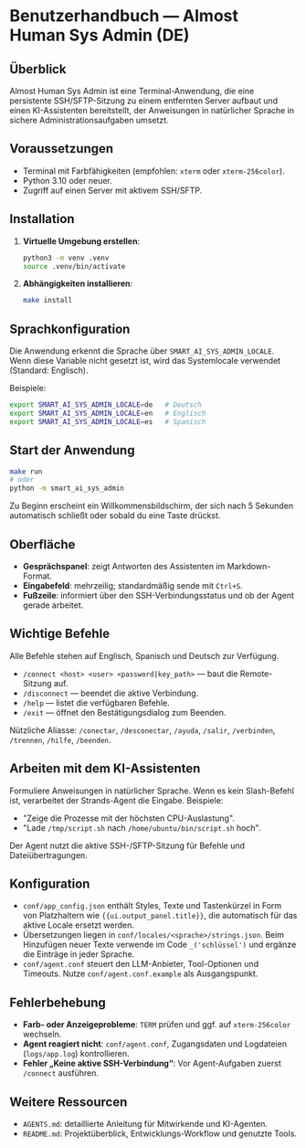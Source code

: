 # Benutzerhandbuch — Almost Human Sys Admin (DE)

## Überblick
Almost Human Sys Admin ist eine Terminal-Anwendung, die eine persistente SSH/SFTP-Sitzung zu einem entfernten Server aufbaut und einen KI-Assistenten bereitstellt, der Anweisungen in natürlicher Sprache in sichere Administrationsaufgaben umsetzt.

## Voraussetzungen
- Terminal mit Farbfähigkeiten (empfohlen: `xterm` oder `xterm-256color`).
- Python 3.10 oder neuer.
- Zugriff auf einen Server mit aktivem SSH/SFTP.

## Installation
1. **Virtuelle Umgebung erstellen**:
   ```bash
   python3 -m venv .venv
   source .venv/bin/activate
   ```
2. **Abhängigkeiten installieren**:
   ```bash
   make install
   ```

## Sprachkonfiguration
Die Anwendung erkennt die Sprache über `SMART_AI_SYS_ADMIN_LOCALE`. Wenn diese Variable nicht gesetzt ist, wird das Systemlocale verwendet (Standard: Englisch).

Beispiele:
```bash
export SMART_AI_SYS_ADMIN_LOCALE=de   # Deutsch
export SMART_AI_SYS_ADMIN_LOCALE=en   # Englisch
export SMART_AI_SYS_ADMIN_LOCALE=es   # Spanisch
```

## Start der Anwendung
```bash
make run
# oder
python -m smart_ai_sys_admin
```

Zu Beginn erscheint ein Willkommensbildschirm, der sich nach 5 Sekunden automatisch schließt oder sobald du eine Taste drückst.

## Oberfläche
- **Gesprächspanel**: zeigt Antworten des Assistenten im Markdown-Format.
- **Eingabefeld**: mehrzeilig; standardmäßig sende mit `Ctrl+S`.
- **Fußzeile**: informiert über den SSH-Verbindungsstatus und ob der Agent gerade arbeitet.

## Wichtige Befehle
Alle Befehle stehen auf Englisch, Spanisch und Deutsch zur Verfügung.

- `/connect <host> <user> <password|key_path>` — baut die Remote-Sitzung auf.
- `/disconnect` — beendet die aktive Verbindung.
- `/help` — listet die verfügbaren Befehle.
- `/exit` — öffnet den Bestätigungsdialog zum Beenden.

Nützliche Aliasse: `/conectar`, `/desconectar`, `/ayuda`, `/salir`, `/verbinden`, `/trennen`, `/hilfe`, `/beenden`.

## Arbeiten mit dem KI-Assistenten
Formuliere Anweisungen in natürlicher Sprache. Wenn es kein Slash-Befehl ist, verarbeitet der Strands-Agent die Eingabe. Beispiele:
- "Zeige die Prozesse mit der höchsten CPU-Auslastung".
- "Lade `/tmp/script.sh` nach `/home/ubuntu/bin/script.sh` hoch".

Der Agent nutzt die aktive SSH-/SFTP-Sitzung für Befehle und Dateiübertragungen.

## Konfiguration
- `conf/app_config.json` enthält Styles, Texte und Tastenkürzel in Form von Platzhaltern wie `{{ui.output_panel.title}}`, die automatisch für das aktive Locale ersetzt werden.
- Übersetzungen liegen in `conf/locales/<sprache>/strings.json`. Beim Hinzufügen neuer Texte verwende im Code `_('schlüssel')` und ergänze die Einträge in jeder Sprache.
- `conf/agent.conf` steuert den LLM-Anbieter, Tool-Optionen und Timeouts. Nutze `conf/agent.conf.example` als Ausgangspunkt.

## Fehlerbehebung
- **Farb- oder Anzeigeprobleme**: `TERM` prüfen und ggf. auf `xterm-256color` wechseln.
- **Agent reagiert nicht**: `conf/agent.conf`, Zugangsdaten und Logdateien (`logs/app.log`) kontrollieren.
- **Fehler „Keine aktive SSH-Verbindung“**: Vor Agent-Aufgaben zuerst `/connect` ausführen.

## Weitere Ressourcen
- `AGENTS.md`: detaillierte Anleitung für Mitwirkende und KI-Agenten.
- `README.md`: Projektüberblick, Entwicklungs-Workflow und genutzte Tools.
